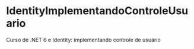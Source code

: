 # IdentityImplementandoControleUsuario
Curso de .NET 6 e Identity: implementando controle de usuário
